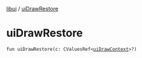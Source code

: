 [libui](README.md) / [uiDrawRestore](ui-draw-restore.md)

# uiDrawRestore

`fun uiDrawRestore(c: CValuesRef<`[`uiDrawContext`](ui-draw-context.md)`>?)`
